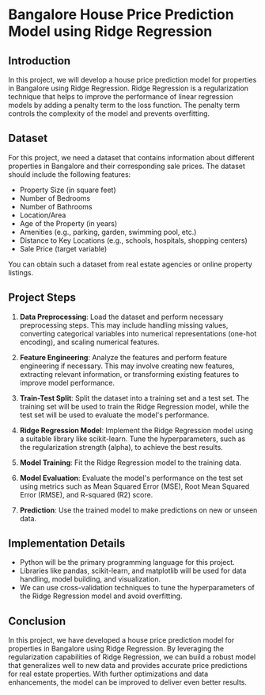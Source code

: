 # Bangalore House Price Prediction Model using Ridge Regression

## Introduction

In this project, we will develop a house price prediction model for properties in Bangalore using Ridge Regression. Ridge Regression is a regularization technique that helps to improve the performance of linear regression models by adding a penalty term to the loss function. The penalty term controls the complexity of the model and prevents overfitting.

## Dataset

For this project, we need a dataset that contains information about different properties in Bangalore and their corresponding sale prices. The dataset should include the following features:

- Property Size (in square feet)
- Number of Bedrooms
- Number of Bathrooms
- Location/Area
- Age of the Property (in years)
- Amenities (e.g., parking, garden, swimming pool, etc.)
- Distance to Key Locations (e.g., schools, hospitals, shopping centers)
- Sale Price (target variable)

You can obtain such a dataset from real estate agencies or online property listings.

## Project Steps

1. **Data Preprocessing**: Load the dataset and perform necessary preprocessing steps. This may include handling missing values, converting categorical variables into numerical representations (one-hot encoding), and scaling numerical features.

2. **Feature Engineering**: Analyze the features and perform feature engineering if necessary. This may involve creating new features, extracting relevant information, or transforming existing features to improve model performance.

3. **Train-Test Split**: Split the dataset into a training set and a test set. The training set will be used to train the Ridge Regression model, while the test set will be used to evaluate the model's performance.

4. **Ridge Regression Model**: Implement the Ridge Regression model using a suitable library like scikit-learn. Tune the hyperparameters, such as the regularization strength (alpha), to achieve the best results.

5. **Model Training**: Fit the Ridge Regression model to the training data.

6. **Model Evaluation**: Evaluate the model's performance on the test set using metrics such as Mean Squared Error (MSE), Root Mean Squared Error (RMSE), and R-squared (R2) score.

7. **Prediction**: Use the trained model to make predictions on new or unseen data.

## Implementation Details

- Python will be the primary programming language for this project.
- Libraries like pandas, scikit-learn, and matplotlib will be used for data handling, model building, and visualization.
- We can use cross-validation techniques to tune the hyperparameters of the Ridge Regression model and avoid overfitting.

## Conclusion

In this project, we have developed a house price prediction model for properties in Bangalore using Ridge Regression. By leveraging the regularization capabilities of Ridge Regression, we can build a robust model that generalizes well to new data and provides accurate price predictions for real estate properties. With further optimizations and data enhancements, the model can be improved to deliver even better results.
